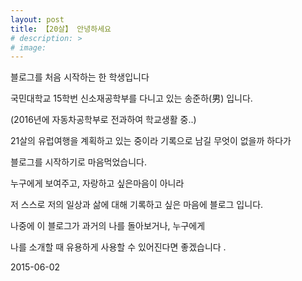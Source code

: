 ```yaml
---
layout: post
title: 【20살】 안녕하세요
# description: >
# image: 
---
```



블로그를 처음 시작하는 한 학생입니다


국민대학교 15학번 신소재공학부를 다니고 있는 송준하(男) 입니다.

(2016년에 자동차공학부로 전과하여 학교생활 중..)



21살의 유럽여행을 계획하고 있는 중이라 기록으로 남길 무엇이 없을까 하다가

블로그를 시작하기로 마음먹었습니다. 



누구에게 보여주고, 자랑하고 싶은마음이 아니라 

저 스스로 저의 일상과 삶에 대해 기록하고 싶은 마음에 블로그 입니다.



나중에 이 블로그가 과거의 나를 돌아보거나, 누구에게 

나를 소개할 때 유용하게 사용할 수 있어진다면 좋겠습니다 . 

 

 2015-06-02 